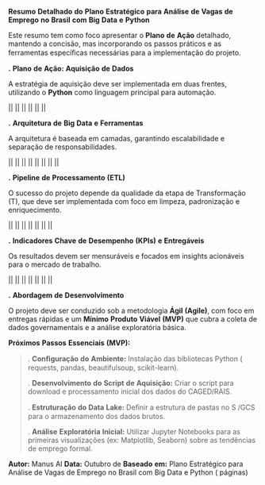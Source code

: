 **Resumo** **Detalhado** **do** **Plano** **Estratégico** **para**
**Análise** **de** **Vagas** **de** **Emprego** **no** **Brasil**
**com** **Big** **Data** **e** **Python**

Este resumo tem como foco apresentar o **Plano** **de** **Ação**
detalhado, mantendo a concisão, mas incorporando os passos práticos e as
ferramentas especíﬁcas necessárias para a implementação do projeto.

**.** **Plano** **de** **Ação:** **Aquisição** **de** **Dados**

A estratégia de aquisição deve ser implementada em duas frentes,
utilizando o **Python** como linguagem principal para automação.

||
||
||
||
||
||

**.** **Arquitetura** **de** **Big** **Data** **e** **Ferramentas**

A arquitetura é baseada em camadas, garantindo escalabilidade e
separação de responsabilidades.

||
||
||
||
||
||
||
||

**.** **Pipeline** **de** **Processamento** **(ETL)**

O sucesso do projeto depende da qualidade da etapa de Transformação (T),
que deve ser implementada com foco em limpeza, padronização e
enriquecimento.

||
||
||
||
||
||
||

**.** **Indicadores** **Chave** **de** **Desempenho** **(KPIs)** **e**
**Entregáveis**

Os resultados devem ser mensuráveis e focados em insights acionáveis
para o mercado de trabalho.

||
||
||
||
||
||
||

**.** **Abordagem** **de** **Desenvolvimento**

O projeto deve ser conduzido sob a metodologia **Ágil** **(Agile)**, com
foco em entregas rápidas e um **Mínimo** **Produto** **Viável**
**(MVP)** que cubra a coleta de dados governamentais e a análise
exploratória básica.

**Próximos** **Passos** **Essenciais** **(MVP):**

> . **Conﬁguração** **do** **Ambiente:** Instalação das bibliotecas
> Python ( requests, pandas, beautifulsoup, scikit-learn).
>
> . **Desenvolvimento** **do** **Script** **de** **Aquisição:** Criar o
> script para download e processamento inicial dos dados do CAGED/RAIS.
>
> . **Estruturação** **do** **Data** **Lake:** Deﬁnir a estrutura de
> pastas no S /GCS para o armazenamento dos dados brutos.
>
> . **Análise** **Exploratória** **Inicial:** Utilizar Jupyter Notebooks
> para as primeiras visualizações (ex: Matplotlib, Seaborn) sobre as
> tendências de emprego formal.

**Autor:** Manus AI **Data:** Outubro de **Baseado** **em:** Plano
Estratégico para Análise de Vagas de Emprego no Brasil com Big Data e
Python ( páginas)
